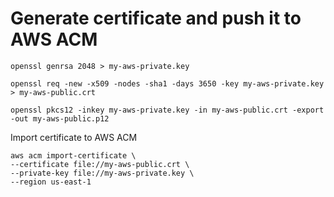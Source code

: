 # Generate certificate and push it to AWS ACM
```
openssl genrsa 2048 > my-aws-private.key
```
```
openssl req -new -x509 -nodes -sha1 -days 3650 -key my-aws-private.key > my-aws-public.crt
```
```
openssl pkcs12 -inkey my-aws-private.key -in my-aws-public.crt -export -out my-aws-public.p12
```
Import certificate to AWS ACM
```
aws acm import-certificate \
--certificate file://my-aws-public.crt \
--private-key file://my-aws-private.key \
--region us-east-1
```